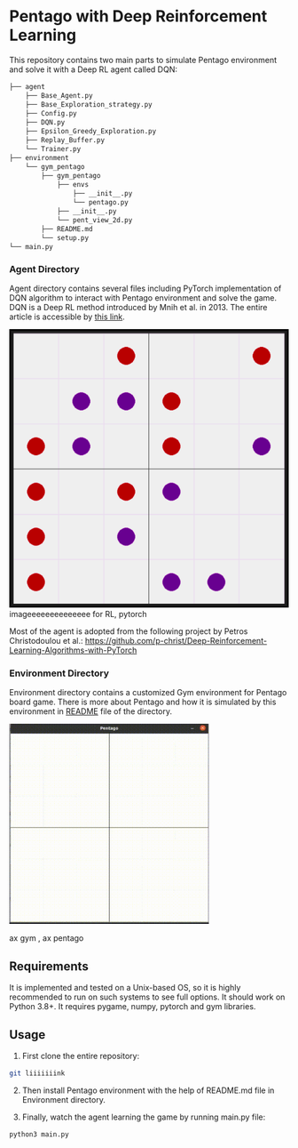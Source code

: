 # Pentago with Deep Reinforcement Learning

This repository contains two main parts to simulate Pentago environment and 
solve it with a Deep RL agent called DQN:

    ├── agent
        ├── Base_Agent.py   
        ├── Base_Exploration_strategy.py         
        ├── Config.py
        ├── DQN.py
        ├── Epsilon_Greedy_Exploration.py
        ├── Replay_Buffer.py
        └── Trainer.py
    ├── environment
        └── gym_pentago
            ├── gym_pentago
                ├── envs
                    ├── __init__.py
                    └── pentago.py
                ├── __init__.py
                └── pent_view_2d.py
            ├── README.md
            └── setup.py
    └── main.py


### Agent Directory 
Agent directory contains several files including PyTorch implementation of DQN algorithm to interact with Pentago environment and solve the game.
DQN is a Deep RL method introduced by Mnih et al. in 2013. The entire article is accessible by [this link](https://arxiv.org/pdf/1312.5602.pdf).

![img.png](img.png)
imageeeeeeeeeeeeee for RL, pytorch

Most of the agent is adopted from the following project by Petros Christodoulou et al.:
https://github.com/p-christ/Deep-Reinforcement-Learning-Algorithms-with-PyTorch

### Environment Directory
Environment directory contains a customized Gym environment for Pentago board game.
There is more about Pentago and how it is simulated by this environment in [README](https://github.com/khoramian/Pentago-with-Deep-Reinforcement-Learning/blob/main/environment/gym-pentago/README.md) file of the directory.

![sample](utilities/sample.gif)

ax gym , ax pentago


## Requirements
It is implemented and tested on a Unix-based OS,
so it is highly recommended to run on such systems to see full options.
It should work on Python 3.8+. It requires pygame, numpy, pytorch and gym libraries.

## Usage
1. First clone the entire repository:
```bash
git liiiiiiink
```

2. Then install Pentago environment with the help of README.md file in Environment directory.


3. Finally, watch the agent learning the game by running main.py file:
```bash
python3 main.py
```

